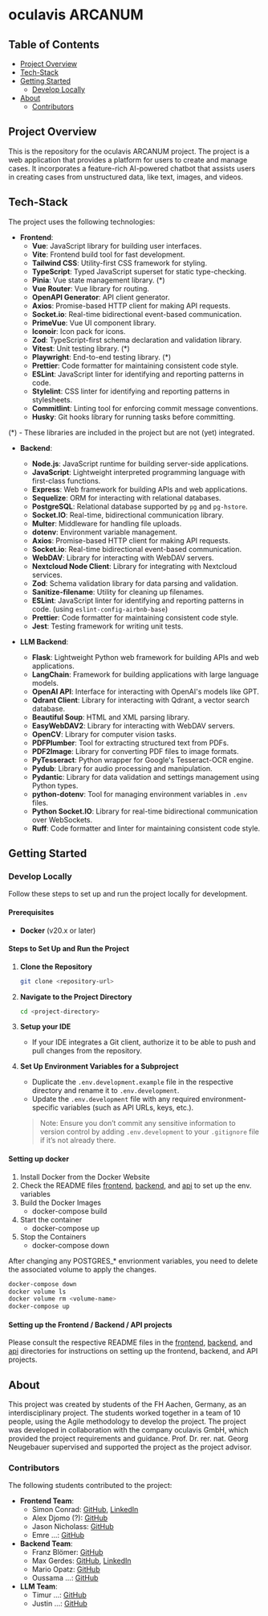 # oculavis ARCANUM


## Table of Contents
- [Project Overview](#project-overview)
- [Tech-Stack](#tech-stack)
- [Getting Started](#getting-started)
  - [Develop Locally](#develop-locally)
- [About](#about)
  - [Contributors](#contributors)

## Project Overview
This is the repository for the oculavis ARCANUM project. The project is a web application that provides a platform for users to create and manage cases.
It incorporates a feature-rich AI-powered chatbot that assists users in creating cases from unstructured data, like text, images, and videos.

## Tech-Stack
The project uses the following technologies:
- **Frontend**:
  - **Vue**: JavaScript library for building user interfaces.
  - **Vite**: Frontend build tool for fast development.
  - **Tailwind CSS**: Utility-first CSS framework for styling.
  - **TypeScript**: Typed JavaScript superset for static type-checking.
  - **Pinia**: Vue state management library. (*)
  - **Vue Router**: Vue library for routing.
  - **OpenAPI Generator**: API client generator.
  - **Axios**: Promise-based HTTP client for making API requests.
  - **Socket.io**: Real-time bidirectional event-based communication.
  - **PrimeVue**: Vue UI component library.
  - **Iconoir**: Icon pack for icons.
  - **Zod**: TypeScript-first schema declaration and validation library.
  - **Vitest**: Unit testing library. (*)
  - **Playwright**: End-to-end testing library. (*)
  - **Prettier**: Code formatter for maintaining consistent code style.
  - **ESLint**: JavaScript linter for identifying and reporting patterns in code.
  - **Stylelint**: CSS linter for identifying and reporting patterns in stylesheets.
  - **Commitlint**: Linting tool for enforcing commit message conventions.
  - **Husky**: Git hooks library for running tasks before committing.

(*) - These libraries are included in the project but are not (yet) integrated.

- **Backend**:
  - **Node.js**: JavaScript runtime for building server-side applications.
  - **JavaScript**: Lightweight interpreted programming language with first-class functions.
  - **Express**: Web framework for building APIs and web applications.
  - **Sequelize**: ORM for interacting with relational databases.
  - **PostgreSQL**: Relational database supported by `pg` and `pg-hstore`.
  - **Socket.IO**: Real-time, bidirectional communication library.
  - **Multer**: Middleware for handling file uploads.
  - **dotenv**: Environment variable management.
  - **Axios**: Promise-based HTTP client for making API requests.
  - **Socket.io**: Real-time bidirectional event-based communication.
  - **WebDAV**: Library for interacting with WebDAV servers.
  - **Nextcloud Node Client**: Library for integrating with Nextcloud services.
  - **Zod**: Schema validation library for data parsing and validation.
  - **Sanitize-filename**: Utility for cleaning up filenames.
  - **ESLint**: JavaScript linter for identifying and reporting patterns in code. (using `eslint-config-airbnb-base`)
  - **Prettier**: Code formatter for maintaining consistent code style.
  - **Jest**: Testing framework for writing unit tests.


- **LLM Backend**:
  - **Flask**: Lightweight Python web framework for building APIs and web applications.
  - **LangChain**: Framework for building applications with large language models.
  - **OpenAI API**: Interface for interacting with OpenAI's models like GPT.
  - **Qdrant Client**: Library for interacting with Qdrant, a vector search database.
  - **Beautiful Soup**: HTML and XML parsing library.
  - **EasyWebDAV2**: Library for interacting with WebDAV servers.
  - **OpenCV**: Library for computer vision tasks.
  - **PDFPlumber**: Tool for extracting structured text from PDFs.
  - **PDF2Image**: Library for converting PDF files to image formats.
  - **PyTesseract**: Python wrapper for Google's Tesseract-OCR engine.
  - **Pydub**: Library for audio processing and manipulation.
  - **Pydantic**: Library for data validation and settings management using Python types.
  - **python-dotenv**: Tool for managing environment variables in `.env` files.
  - **Python Socket.IO**: Library for real-time bidirectional communication over WebSockets.
  - **Ruff**: Code formatter and linter for maintaining consistent code style.

## Getting Started

### Develop Locally

Follow these steps to set up and run the project locally for development.

#### Prerequisites
- **Docker** (v20.x or later)

#### Steps to Set Up and Run the Project
1. **Clone the Repository**
   ```bash
   git clone <repository-url>
   ```

2. **Navigate to the Project Directory**
   ```bash
   cd <project-directory>
   ```

3. **Setup your IDE**
    - If your IDE integrates a Git client, authorize it to be able to push and pull changes from the repository.

4. **Set Up Environment Variables for a Subproject**
    - Duplicate the `.env.development.example` file in the respective directory and rename it to `.env.development`.
    - Update the `.env.development` file with any required environment-specific variables (such as API URLs, keys, etc.).
   > Note: Ensure you don’t commit any sensitive information to version control by adding `.env.development` to your `.gitignore` file if it’s not already there.

#### Setting up docker 
1. Install Docker from the Docker Website
2. Check the README files  [frontend](frontend/README.md), [backend](backend/README.md), and [api](api/README.md) to set up the env. variables
3. Build the Docker Images
    - docker-compose build
4. Start the container
   -  docker-compose up
5. Stop the Containers
    - docker-compose down

After changing any POSTGRES_* envrionment variables, you need to delete the associated volume to apply the changes.
```bash
docker-compose down
docker volume ls
docker volume rm <volume-name>
docker-compose up
```

#### Setting up the Frontend / Backend / API projects

Please consult the respective README files in the [frontend](frontend/README.md), [backend](backend/README.md), and [api](api/README.md) directories for instructions on setting up the frontend, backend, and API projects.
    

## About
This project was created by students of the FH Aachen, Germany, as an interdisciplinary project. 
The students worked together in a team of 10 people, using the Agile methodology to develop the project.
The project was developed in collaboration with the company oculavis GmbH, which provided the project requirements and guidance.
Prof. Dr. rer. nat. Georg Neugebauer supervised and supported the project as the project advisor.

### Contributors
The following students contributed to the project:
- **Frontend Team**:
  - Simon Conrad: [GitHub](https://github.com/IsAvaible), [LinkedIn](https://www.linkedin.com/in/simon-conrad-sfc/)
  - Alex Djomo (?): [GitHub](https://github.com/Dragnee1Natsu)
  - Jason Nicholass: [GitHub](https://github.com/jasonicholass)
  - Emre ...: [GitHub](https://github.com/emre440)
- **Backend Team**:
  - Franz Blömer: [GitHub](https://github.com/FlachbandkabelPeter) 
  - Max Gerdes: [GitHub](https://github.com/maxGCode), [LinkedIn](https://www.linkedin.com/in/max-gerdes-40691020b/)
  - Mario Opatz: [GitHub](https://github.com/MarioOpatz)
  - Oussama ...: [GitHub](https://github.com/oussama8320)
- **LLM Team**:
  - Timur ...: [GitHub](https://github.com/TimurFHAachen)
  - Justin ...: [GitHub](https://github.com/justins03)


